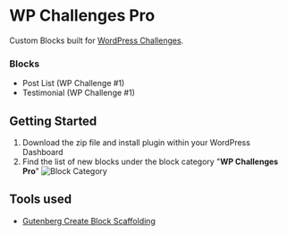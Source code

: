 # WP Challenges Pro
Custom Blocks built for [WordPress Challenges](https://wpchallenges.beehiiv.com/).

### Blocks ###
* Post List (WP Challenge #1)
* Testimonial (WP Challenge #1)

## Getting Started ##
1. Download the zip file and install plugin within your WordPress Dashboard
2. Find the list of new blocks under the block category "**WP Challenges Pro**"
![Block Category](https://gutenberg.progressionstudios.com/wp-content/uploads/2024/01/block-categories.jpg)

## Tools used  ##
* [Gutenberg Create Block Scaffolding](https://developer.wordpress.org/block-editor/reference-guides/packages/packages-create-block/)
